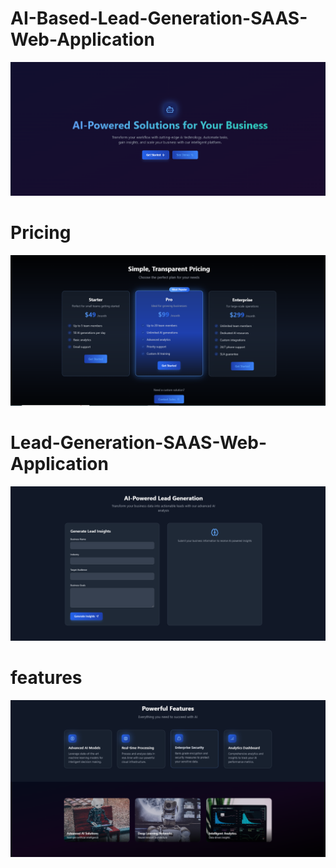 # AI-Based-Lead-Generation-SAAS-Web-Application
![Image Description](front.png)
# Pricing
![Image Description](Contact.png)
# Lead-Generation-SAAS-Web-Application
![Image Description](lead.png)
# features
![Image Description](features.png)

